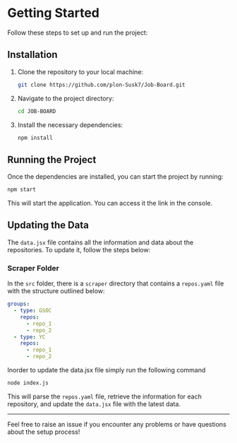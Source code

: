 # Getting Started

Follow these steps to set up and run the project:

## Installation

1. Clone the repository to your local machine:
   ```bash
   git clone https://github.com/plon-Susk7/Job-Board.git
   ```
2. Navigate to the project directory:
    ```bash
    cd JOB-BOARD
    ```
3. Install the necessary dependencies:
    ```bash
    npm install
    ```

## Running the Project
Once the dependencies are installed, you can start the project by running:
```bash
npm start
```
This will start the application. You can access it the link in the console.

## Updating the Data

The `data.jsx` file contains all the information and data about the repositories. To update it, follow the steps below:

### Scraper Folder

In the `src` folder, there is a `scraper` directory that contains a `repos.yaml` file with the structure outlined below:

```yaml
groups:
  - type: GSOC
    repos:
      - repo_1
      - repo_2
  - type: YC
    repos:
      - repo_1
      - repo_2
```

Inorder to update the data.jsx file simply run the following command

```bash
node index.js
```
This will parse the `repos.yaml` file, retrieve the information for each repository, and update the `data.jsx` file with the latest data.

***
Feel free to raise an issue if you encounter any problems or have questions about the setup process!

